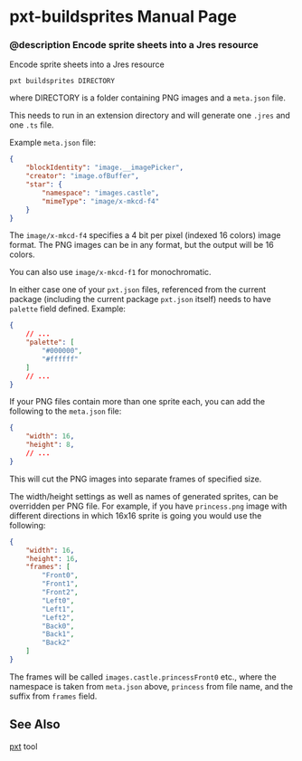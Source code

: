 # pxt-buildsprites Manual Page

### @description Encode sprite sheets into a Jres resource

Encode sprite sheets into a Jres resource

    pxt buildsprites DIRECTORY
    

where DIRECTORY is a folder containing PNG images and a `meta.json` file.

This needs to run in an extension directory and will generate one `.jres` and one `.ts` file.

Example `meta.json` file:

```json
{
    "blockIdentity": "image.__imagePicker",
    "creator": "image.ofBuffer",
    "star": {
        "namespace": "images.castle",
        "mimeType": "image/x-mkcd-f4"
    }
}
```

The `image/x-mkcd-f4` specifies a 4 bit per pixel (indexed 16 colors) image format. The PNG images can be in any format, but the output will be 16 colors.

You can also use `image/x-mkcd-f1` for monochromatic.

In either case one of your `pxt.json` files, referenced from the current package (including the current package `pxt.json` itself) needs to have `palette` field defined. Example:

```json
{
    // ...
    "palette": [
        "#000000",
        "#ffffff"
    ]
    // ...
}
```

If your PNG files contain more than one sprite each, you can add the following to the `meta.json` file:

```json
{
    "width": 16,
    "height": 8,
    // ...
}
```

This will cut the PNG images into separate frames of specified size.

The width/height settings as well as names of generated sprites, can be overridden per PNG file. For example, if you have `princess.png` image with different directions in which 16x16 sprite is going you would use the following:

```json
{
    "width": 16,
    "height": 16,
    "frames": [
        "Front0",
        "Front1",
        "Front2",
        "Left0",
        "Left1",
        "Left2",
        "Back0",
        "Back1",
        "Back2"
    ]
}
```

The frames will be called `images.castle.princessFront0` etc., where the namespace is taken from `meta.json` above, `princess` from file name, and the suffix from `frames` field.

## See Also

[pxt](/cli) tool